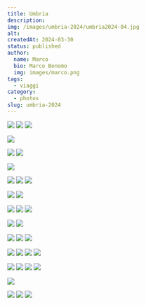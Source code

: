 ```yaml
---
title: Umbria
description:
img: /images/umbria-2024/umbria2024-04.jpg
alt:
createdAt: 2024-03-30
status: published
author:
  name: Marco
  bio: Marco Bonomo
  img: images/marco.png
tags:
  - viaggi
category:
  - photos
slug: umbria-2024
---
```


![](images/umbria-2024/umbria2024-01.jpg)
![](images/umbria-2024/umbria2024-02.jpg)
![](images/umbria-2024/umbria2024-03.jpg)

![](images/umbria-2024/umbria2024-04.jpg)

![](images/umbria-2024/umbria2024-05.jpg)
![](images/umbria-2024/umbria2024-06.jpg)

![](images/umbria-2024/umbria2024-07.jpg)

![](images/umbria-2024/umbria2024-08.jpg)
![](images/umbria-2024/umbria2024-09.jpg)
![](images/umbria-2024/umbria2024-10.jpg)

![](images/umbria-2024/umbria2024-11.jpg)
![](images/umbria-2024/umbria2024-12.jpg)

![](images/umbria-2024/umbria2024-13.jpg)
![](images/umbria-2024/umbria2024-14.jpg)
![](images/umbria-2024/umbria2024-15.jpg)

![](images/umbria-2024/umbria2024-16.jpg)
![](images/umbria-2024/umbria2024-23.jpg)

![](images/umbria-2024/umbria2024-24.jpg)
![](images/umbria-2024/umbria2024-25.jpg)
![](images/umbria-2024/umbria2024-26.jpg)

![](images/umbria-2024/umbria2024-27.jpg)
![](images/umbria-2024/umbria2024-28.jpg)
![](images/umbria-2024/umbria2024-30.jpg)
![](images/umbria-2024/umbria2024-31.jpg)

![](images/umbria-2024/umbria2024-32.jpg)
![](images/umbria-2024/umbria2024-33.jpg)
![](images/umbria-2024/umbria2024-35.jpg)
![](images/umbria-2024/umbria2024-36.jpg)

![](images/umbria-2024/umbria2024-34.jpg)

![](images/umbria-2024/umbria2024-37.jpg)
![](images/umbria-2024/umbria2024-38.jpg)
![](images/umbria-2024/umbria2024-39.jpg)

